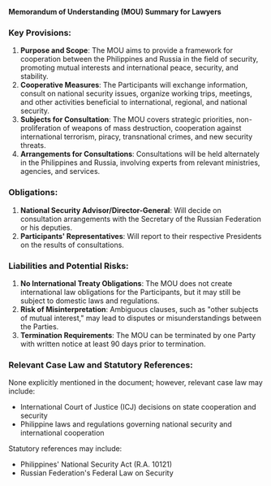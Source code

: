 **Memorandum of Understanding (MOU) Summary for Lawyers**

### Key Provisions:

1. **Purpose and Scope**: The MOU aims to provide a framework for cooperation between the Philippines and Russia in the field of security, promoting mutual interests and international peace, security, and stability.
2. **Cooperative Measures**: The Participants will exchange information, consult on national security issues, organize working trips, meetings, and other activities beneficial to international, regional, and national security.
3. **Subjects for Consultation**: The MOU covers strategic priorities, non-proliferation of weapons of mass destruction, cooperation against international terrorism, piracy, transnational crimes, and new security threats.
4. **Arrangements for Consultations**: Consultations will be held alternately in the Philippines and Russia, involving experts from relevant ministries, agencies, and services.

### Obligations:

1. **National Security Advisor/Director-General**: Will decide on consultation arrangements with the Secretary of the Russian Federation or his deputies.
2. **Participants' Representatives**: Will report to their respective Presidents on the results of consultations.

### Liabilities and Potential Risks:

1. **No International Treaty Obligations**: The MOU does not create international law obligations for the Participants, but it may still be subject to domestic laws and regulations.
2. **Risk of Misinterpretation**: Ambiguous clauses, such as "other subjects of mutual interest," may lead to disputes or misunderstandings between the Parties.
3. **Termination Requirements**: The MOU can be terminated by one Party with written notice at least 90 days prior to termination.

### Relevant Case Law and Statutory References:

None explicitly mentioned in the document; however, relevant case law may include:

* International Court of Justice (ICJ) decisions on state cooperation and security
* Philippine laws and regulations governing national security and international cooperation

Statutory references may include:

* Philippines' National Security Act (R.A. 10121)
* Russian Federation's Federal Law on Security
